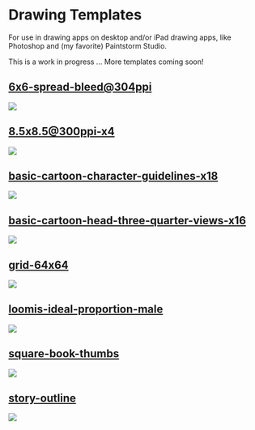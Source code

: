 # Drawing Templates

For use in drawing apps on desktop and/or iPad drawing apps, like Photoshop and (my favorite) Paintstorm Studio.

This is a work in progress … More templates coming soon!

## [6x6-spread-bleed@304ppi](./6x6-spread-bleed@304ppi/)

![](./6x6-spread-bleed@304ppi/6x6-spread-bleed@304ppi.png)

## [8.5x8.5@300ppi-x4](./8.5x8.5@300ppi-x4/)

![](./8.5x8.5@300ppi-x4/8.5x8.5@300ppi-x4.png)

## [basic-cartoon-character-guidelines-x18](./basic-cartoon-character-guidelines-x18/)

![](./basic-cartoon-character-guidelines-x18/basic-cartoon-character-guidelines-x18.png)

## [basic-cartoon-head-three-quarter-views-x16](./basic-cartoon-head-three-quarter-views-x16/)

![](./basic-cartoon-head-three-quarter-views-x16/basic-cartoon-head-three-quarter-views-x16.png)

## [grid-64x64](./grid-64x64/)

![](./grid-64x64/grid-64x64.png)

## [loomis-ideal-proportion-male](./loomis-ideal-proportion-male/)

![](./loomis-ideal-proportion-male/loomis-ideal-proportion-male.png)

## [square-book-thumbs](./square-book-thumbs/)

![](./square-book-thumbs/square-book-thumbs.png)

## [story-outline](./story-outline/)

![](./story-outline/story-outline.png)
